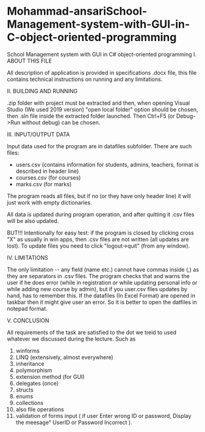 # Mohammad-ansariSchool-Management-system-with-GUI-in-C-object-oriented-programming
School Management system with GUI in C# object-oriented programming
I. ABOUT THIS FILE

All description of application is provided in specifications .docx file,
this file contains technical instructions on running and any limitations.

II. BUILDING AND RUNNING 

.zip folder with project must be extracted and then, when opening Visual Studio
(We used 2019 version) "open local folder" option should be chosen, then 
.sln file inside the extracted folder launched.
Then Ctrl+F5 (or Debug->Run without debug) can be chosen.

III. INPUT/OUTPUT DATA

Input data used for the program are in datafiles subfolder.
There are such files:
- users.csv (contains information for students, admins, teachers, format is
  described in header line)
- courses.csv (for courses) 
- marks.csv (for marks)

The program reads all files, but if no (or they have only header line) it will
just work with empty dictionaries.

All data is updated during program operation, and after quitting it
.csv files will be also updated.

BUT!!! Intentionally for easy test: if the program is closed by clicking cross "X"
as usually in win apps, then .csv files are not written (all updates are lost).
To update files you need to click "logout->quit" (from any window).

IV. LIMITATIONS

The only limitation -- any field (name etc.) cannot have commas inside (,) as
they are separators in .csv files. The program checks that and warns the user
if he does error (while in registration or while updating personal info or 
while adding new course by admin),
but if you user.csv files updates by hand, has to remember this.
If the datafiles (In Excel Format) are opened in taskbar then it might give 
user an error. So it is better to open the datfiles in notepad format.

V. CONCLUSION

All requirements of the task are satisfied to the dot
we treid to used whatever we discussed during the lecture.
Such as 
1) winforms
2) LINQ (extensively, almost everywhere)
3) inheritance
4) polymorphism
5) extension method (for GUI)
6) delegates (once)
7) structs
8) enums
9) collections
10) also file operations
11) validation of forms input ( if user Enter wrong ID or password, Display the meesage" UserID or Password Incorrect ). 
